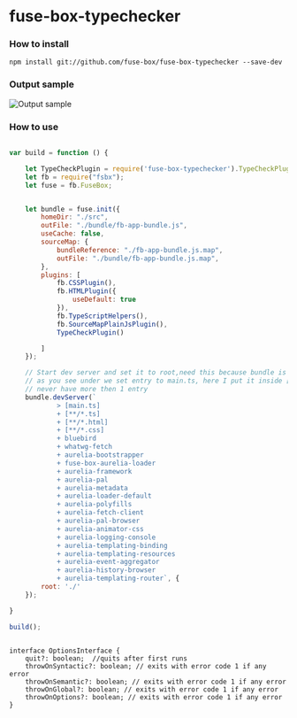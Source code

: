 # fuse-box-typechecker

### How to install
```npm install git://github.com/fuse-box/fuse-box-typechecker --save-dev```


### Output sample
![Output sample](https://github.com/fuse-box/fuse-box-typechecker/raw/master/image/sample.png "Output sample")


### How to use
```javascript

var build = function () {

    let TypeCheckPlugin = require('fuse-box-typechecker').TypeCheckPlugin
    let fb = require("fsbx");
    let fuse = fb.FuseBox;


    let bundle = fuse.init({
        homeDir: "./src",
        outFile: "./bundle/fb-app-bundle.js",
        useCache: false,
        sourceMap: {
            bundleReference: "./fb-app-bundle.js.map",
            outFile: "./bundle/fb-app-bundle.js.map",
        },
        plugins: [
            fb.CSSPlugin(),
            fb.HTMLPlugin({
                useDefault: true
            }),
            fb.TypeScriptHelpers(),
            fb.SourceMapPlainJsPlugin(),
            TypeCheckPlugin()

        ]
    });

    // Start dev server and set it to root,need this because bundle is under folder "bundle"
    // as you see under we set entry to main.ts, here I put it inside [] because I want to control what modules get into bundle
    // never have more then 1 entry
    bundle.devServer(`
            > [main.ts]
            + [**/*.ts]
            + [**/*.html] 
            + [**/*.css]
            + bluebird
            + whatwg-fetch
            + aurelia-bootstrapper
            + fuse-box-aurelia-loader
            + aurelia-framework
            + aurelia-pal
            + aurelia-metadata
            + aurelia-loader-default
            + aurelia-polyfills
            + aurelia-fetch-client
            + aurelia-pal-browser
            + aurelia-animator-css
            + aurelia-logging-console 
            + aurelia-templating-binding 
            + aurelia-templating-resources 
            + aurelia-event-aggregator 
            + aurelia-history-browser 
            + aurelia-templating-router`, {
        root: './'
    });

}

build();
```

```

interface OptionsInterface {
    quit?: boolean;  //quits after first runs
    throwOnSyntactic?: boolean; // exits with error code 1 if any error
    throwOnSemantic?: boolean; // exits with error code 1 if any error
    throwOnGlobal?: boolean; // exits with error code 1 if any error
    throwOnOptions?: boolean; // exits with error code 1 if any error
}
```



